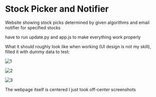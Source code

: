 # Stock Picker and Notifier
Website showing stock picks determined by given algorithms and email notifier for specified stocks

have to run update.py and app.js to make everything work properly

What it should roughly look like when working (UI design is not my skill), filled it with dummy data to test:

![1](https://github.com/NStaniszewski/Stock-Picker-and-Notifier/assets/93354258/f9fac50d-9eb7-4279-8797-99be10690a04)

![2](https://github.com/NStaniszewski/Stock-Picker-and-Notifier/assets/93354258/6f5a9c50-bcc0-4898-af14-55633fcb54eb)

![3](https://github.com/NStaniszewski/Stock-Picker-and-Notifier/assets/93354258/415223c3-fee7-4e3c-af20-212616bb2cb5)

The webpage itself is centered I just took off-center screenshots
